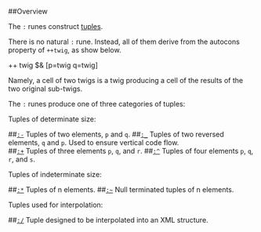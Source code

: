 ##Overview

The `:` runes construct [tuples]().

There is no natural `:` rune. Instead, all of them derive from the autocons property of `++twig`, as show below.

++  twig  $&  [p=twig q=twig]

Namely, a cell of two twigs is a twig producing a cell of the results of the two original sub-twigs.

The `:` runes produce one of three categories of tuples:

Tuples of determinate size:

##[`:-`]()  Tuples of two elements, `p` and `q`.
##[`:_`]()  Tuples of two reversed elements, `q` and `p`. Used to ensure vertical code flow.    
##[`:+`]()  Tuples of three elements `p`, `q`, and `r`.
##[`:^`]()  Tuples of four elements `p`, `q`, `r`, and `s`.

Tuples of indeterminate size:

##[`:*`]()  Tuples of n elements.
##[`:~`]()  Null terminated tuples of n elements.

Tuples used for interpolation:

##[`:/`]()  Tuple designed to be interpolated into an XML structure.


